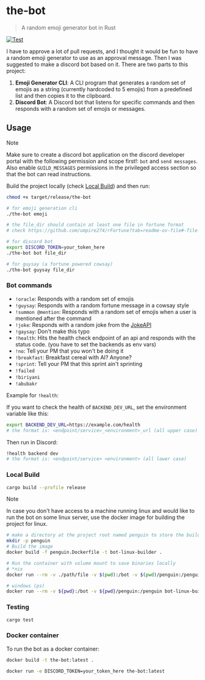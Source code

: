 # the-bot

> A random emoji generator bot in Rust


[![Test](https://github.com/ShawonAshraf/summoner-emoji-bot/actions/workflows/test.yml/badge.svg)](https://github.com/ShawonAshraf/summoner-emoji-bot/actions/workflows/test.yml)

I have to approve a lot of pull requests, and I thought it would be fun to have a random emoji generator to use as an
approval message. Then I was suggested to make a discord bot based on it. There are two parts to this project:

1. **Emoji Generator CLI**: A CLI program that generates a random set of emojis as a string (currently hardcoded to 5
   emojis) from a predefined list and then copies it to the
   clipboard.
2. **Discord Bot**: A Discord bot that listens for specific commands and then responds with a random set of emojis
   or messages.

## Usage

> [!NOTE]
> Make sure to create a discord bot application on the discord developer portal with the following permission and scope
> first!:
> `bot` and `send messages`. Also enable `GUILD_MESSAGES` permissions in the privileged access section so that the bot
> can read
> instructions.


Build the project locally (check [Local Build](#local-build)) and then run:

```bash
chmod +x target/release/the-bot

# for emoji generation cli
./the-bot emoji

# the file_dir should contain at least one file in fortune format
# check https://github.com/umpire274/rFortune?tab=readme-ov-file#-file-format

# for discord bot
export DISCORD_TOKEN=your_token_here
./the-bot bot file_dir

# for guysay (a fortune powered cowsay)
./the-bot guysay file_dir
```

### Bot commands

- `!oracle`: Responds with a random set of emojis
- `!guysay`: Responds with a random fortune message in a cowsay style
- `!summon @mention`: Responds with a random set of emojis when a user is mentioned after the command
- `!joke`: Responds with a random joke from the [JokeAPI](https://jokeapi.dev/)
- `!gaysay`: Don't make this typo
- `!health`: Hits the health check endpoint of an api and responds with the status code. (you have to set the backends
  as env vars)
- `!no`: Tell your PM that you won't be doing it
- `!breakfast`: Breakfast cereal with AI? Anyone?
- `!sprint`: Tell your PM that this sprint ain't sprinting
- `!failed`
- `!biriyani`
- `!abubakr`
  
Example for `!health`:

If you want to check the health of `BACKEND_DEV_URL`, set the environment variable like this:

```bash
export BACKEND_DEV_URL=https://example.com/health
# the format is: <endpoint/service>_<environment>_url (all upper case)
```

Then run in Discord:

```bash
!health backend dev
# the format is: <endpoint/service> <environment> (all lower case)
```

### Local Build

```bash
cargo build --profile release
```

> [!NOTE]
> In case you don't have access to a machine running linux and would like to run the bot on some linux server, use the
> docker image for building the project for linux.

```bash
# make a directory at the project root named penguin to store the build
mkdir -p penguin
# Build the image
docker build -f penguin.Dockerfile -t bot-linux-builder .

# Run the container with volume mount to save binaries locally
# *nix
docker run --rm -v ./path/file -v $(pwd):/bot -v $(pwd)/penguin:/penguin bot-linux-builder

# windows (ps)
docker run --rm -v ${pwd}:/bot -v ${pwd}/penguin:/penguin bot-linux-builder
```

### Testing

```bash
cargo test
```

### Docker container

To run the bot as a docker container:

```bash
docker build -t the-bot:latest .

docker run -e DISCORD_TOKEN=your_token_here the-bot:latest
```
